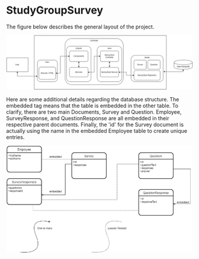 # StudyGroupSurvey

The figure below describes the general layout of the project.

![MVCDiagram](https://github.com/liamsparkles/StudyGroupSurvey/blob/main/MVCDiagram.png "Model View Controller Diagram")

Here are some additional details regarding the database structure. The embedded tag means that the table is embedded in the other table. To clarify, there are two main Documents, Survey and Question. Employee, SurveyResponse, and QuestionResponse are all embedded in their respective parent documents. Finally, the 'id' for the Survey document is actually using the name in the embedded Employee table to create unique entries.

![MongoDBDiagram](https://github.com/liamsparkles/StudyGroupSurvey/blob/main/StudyGroupSurveyDBDiagram.png "MongoDB Diagram")
